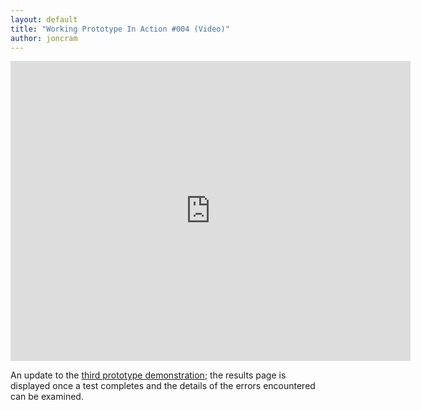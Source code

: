 ```yaml
---
layout: default
title: "Working Prototype In Action #004 (Video)"
author: joncram
---
```


<iframe class="video" width="640" height="480" src="https://www.youtube-nocookie.com/embed/kx_0ais7RoQ" style="border: none"></iframe>

An update to the <a href="/working-prototype-in-action-003/">third prototype demonstration</a>;
the results page is displayed once a test completes and the details of the errors encountered
can be examined.
